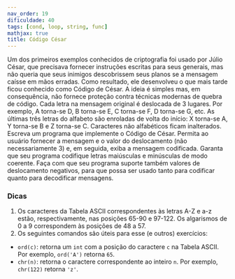 ```yaml
---
nav_order: 19
dificuldade: 40
tags: [cond, loop, string, func]
mathjax: true
title: Código César
---
```


Um dos primeiros exemplos conhecidos de criptografia foi usado por Júlio César, que precisava fornecer instruções escritas para seus generais, mas não queria que seus inimigos descobrissem seus planos se a mensagem caísse em mãos erradas. Como resultado, ele desenvolveu o que mais tarde ficou conhecido como Código de César. A ideia é simples mas, em consequência, não fornece proteção contra técnicas modernas de quebra de código. Cada letra na mensagem original é deslocada de 3 lugares. Por exemplo, A torna-se D, B torna-se E, C torna-se F, D torna-se G, etc. As últimas três letras do alfabeto são enroladas de volta do início: X torna-se A, Y torna-se B e Z torna-se C. Caracteres não alfabéticos ficam inalterados. Escreva um programa que implemente o  Código de César. Permita ao usuário fornecer a mensagem e o valor do deslocamento (não necessariamente 3) e, em seguida, exiba a mensagem codificada. Garanta que seu programa codifique letras maiúsculas e minúsculas de modo coerente. Faça com que seu programa suporte também valores de deslocamento negativos, para que possa ser usado tanto para codificar quanto para decodificar mensagens.

### Dicas

1. Os caracteres da Tabela ASCII correspondentes às letras A-Z e a-z estão, respectivamente, nas posições 65-90 e 97-122. Os algarismos de 0 a 9 correspondem às posições de 48 a 57.
1. Os seguintes comandos são úteis para esse (e outros) exercícios:
  - `ord(c)`: retorna um `int` com a posição do caractere `c` na Tabela ASCII. Por exemplo, `ord('A')` retorna `65`.
  - `chr(n)`: retorna o caractere correspondente ao inteiro `n`. Por exemplo, `chr(122)` retorna `'z'`.
